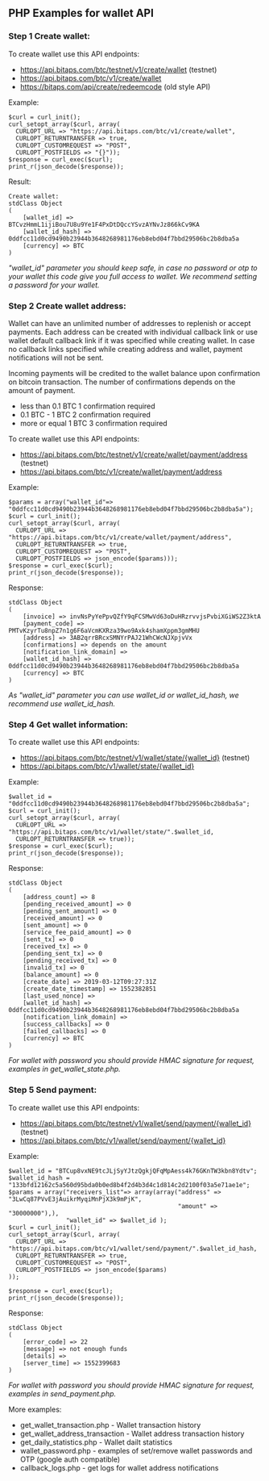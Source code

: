 ## PHP Examples for wallet API

### Step 1 Create wallet:

To create wallet use this API endpoints:

  - https://api.bitaps.com/btc/testnet/v1/create/wallet  (testnet)
  - https://api.bitaps.com/btc/v1/create/wallet
  - https://bitaps.com/api/create/redeemcode (old style API)
  
Example:

    $curl = curl_init();
    curl_setopt_array($curl, array(
      CURLOPT_URL => "https://api.bitaps.com/btc/v1/create/wallet",
      CURLOPT_RETURNTRANSFER => true,
      CURLOPT_CUSTOMREQUEST => "POST",
      CURLOPT_POSTFIELDS => "{}"));
    $response = curl_exec($curl);
    print_r(json_decode($response));

Result:

    Create wallet:
    stdClass Object
    (
        [wallet_id] => BTCvzHmmL1ijiBou7U8u9Ye1F4PxDtDQccYSvzAYNvJz866kCv9KA
        [wallet_id_hash] => 0ddfcc11d0cd9490b23944b3648268981176eb8ebd04f7bbd29506bc2b8dba5a
        [currency] => BTC
    )
    
_"wallet_id" parameter you should keep safe, in case no password or otp to your wallet this code give you
 full access to wallet. We recommend setting a password for your wallet._

### Step 2 Create wallet address:

Wallet can have an unlimited number of addresses to replenish or accept payments. Each address can be created with
individual callback link or use wallet default callback link if it was specified while creating wallet. In case no
callback links specified while creating address and wallet, payment notifications will not be sent.

Incoming payments will be credited to the wallet balance upon confirmation on bitcoin transaction. The number of 
confirmations depends on the amount of payment.

  - less than 0.1 BTC  1 confirmation required 
  - 0.1 BTC - 1 BTC  2 confirmation required 
  - more or equal 1 BTC 3 confirmation required 
  
To create wallet use this API endpoints:

  - https://api.bitaps.com/btc/testnet/v1/create/wallet/payment/address  (testnet)
  - https://api.bitaps.com/btc/v1/create/wallet/payment/address
  
Example:
  
    $params = array("wallet_id"=> "0ddfcc11d0cd9490b23944b3648268981176eb8ebd04f7bbd29506bc2b8dba5a");
    $curl = curl_init();
    curl_setopt_array($curl, array(
      CURLOPT_URL => "https://api.bitaps.com/btc/v1/create/wallet/payment/address",
      CURLOPT_RETURNTRANSFER => true,
      CURLOPT_CUSTOMREQUEST => "POST",
      CURLOPT_POSTFIELDS => json_encode($params)));
    $response = curl_exec($curl);
    print_r(json_decode($response));
Response:

    stdClass Object
    (
        [invoice] => invNsPyYePpvQZfY9qFCSMwVd63oDuHRzrvvjsPvbiXGiWS2Z3ktA
        [payment_code] => PMTvKzyrTu8npZ7n1g6F6aVcmKXRza39wo9Axk4shamXppm3gmMHU
        [address] => 3AB2qrrBRcxSMNYrPAJ21WhCWcNJXpjvVx
        [confirmations] => depends on the amount
        [notification_link_domain] => 
        [wallet_id_hash] => 0ddfcc11d0cd9490b23944b3648268981176eb8ebd04f7bbd29506bc2b8dba5a
        [currency] => BTC
    )

_As "wallet_id" parameter you can use wallet_id or wallet_id_hash, we recommend use wallet_id_hash._


### Step 4 Get wallet information:

To create wallet use this API endpoints:

  - https://api.bitaps.com/btc/testnet/v1/wallet/state/{wallet_id}  (testnet)
  - https://api.bitaps.com/btc/v1/wallet/state/{wallet_id}

Example:

    $wallet_id = "0ddfcc11d0cd9490b23944b3648268981176eb8ebd04f7bbd29506bc2b8dba5a";
    $curl = curl_init();
    curl_setopt_array($curl, array(
      CURLOPT_URL => "https://api.bitaps.com/btc/v1/wallet/state/".$wallet_id,
      CURLOPT_RETURNTRANSFER => true));
    $response = curl_exec($curl);
    print_r(json_decode($response));
    
Response:

    stdClass Object
    (
        [address_count] => 8
        [pending_received_amount] => 0
        [pending_sent_amount] => 0
        [received_amount] => 0
        [sent_amount] => 0
        [service_fee_paid_amount] => 0
        [sent_tx] => 0
        [received_tx] => 0
        [pending_sent_tx] => 0
        [pending_received_tx] => 0
        [invalid_tx] => 0
        [balance_amount] => 0
        [create_date] => 2019-03-12T09:27:31Z
        [create_date_timestamp] => 1552382851
        [last_used_nonce] => 
        [wallet_id_hash] => 0ddfcc11d0cd9490b23944b3648268981176eb8ebd04f7bbd29506bc2b8dba5a
        [notification_link_domain] => 
        [success_callbacks] => 0
        [failed_callbacks] => 0
        [currency] => BTC
    )

_For wallet with password you should provide HMAC signature for request, examples in get_wallet_state.php._


### Step 5 Send payment:

To create wallet use this API endpoints:

  - https://api.bitaps.com/btc/testnet/v1/wallet/send/payment/{wallet_id}  (testnet)
  - https://api.bitaps.com/btc/v1/wallet/send/payment/{wallet_id}

Example:

    $wallet_id = "BTCup8vxNE9tcJLjSyYJtzQgkjQFqMpAess4k76GKnTW3kbn8Ydtv";
    $wallet_id_hash = "133bfd12162c5a560d95bda0b0ed8b4f2d4b3d4c1d814c2d2100f03a5e71ae1e";
    $params = array("receivers_list"=> array(array("address" => "3LwCq87PVvE3jAuikrMyqiMnPjX3k9mPjK",
                                                   "amount" =>  "30000000"),),
                    "wallet_id" => $wallet_id );
    $curl = curl_init();
    curl_setopt_array($curl, array(
      CURLOPT_URL => "https://api.bitaps.com/btc/v1/wallet/send/payment/".$wallet_id_hash,
      CURLOPT_RETURNTRANSFER => true,
      CURLOPT_CUSTOMREQUEST => "POST",
      CURLOPT_POSTFIELDS => json_encode($params)
    ));
    
    $response = curl_exec($curl);
    print_r(json_decode($response));
    
Response:

    stdClass Object
    (
        [error_code] => 22
        [message] => not enough funds
        [details] => 
        [server_time] => 1552399683
    )


_For wallet with password you should provide HMAC signature for request, examples in send_payment.php._


More examples:

  - get_wallet_transaction.php  - Wallet transaction history
  - get_wallet_address_transaction - Wallet address transaction history
  - get_daily_statistics.php - Wallet dailt statistics
  - wallet_password.php - examples of set/remove wallet passwords and OTP (google auth compatible)
  - callback_logs.php - get logs for wallet address notifications
  